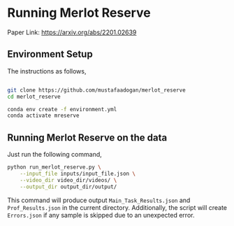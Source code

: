 # Running Merlot Reserve
Paper Link: https://arxiv.org/abs/2201.02639

## Environment Setup

The instructions as follows,

```bash

git clone https://github.com/mustafaadogan/merlot_reserve
cd merlot_reserve

conda env create -f environment.yml
conda activate mreserve

```

## Running Merlot Reserve on the data

Just run the following command,
```bash
python run_merlot_reserve.py \
    --input_file inputs/input_file.json \
    --video_dir video_dir/videos/ \
    --output_dir output_dir/output/

```

This command will produce output `Main_Task_Results.json` and `Prof_Results.json` in the current directory. Additionally, the script will create `Errors.json` if any sample is skipped due to an unexpected error.
